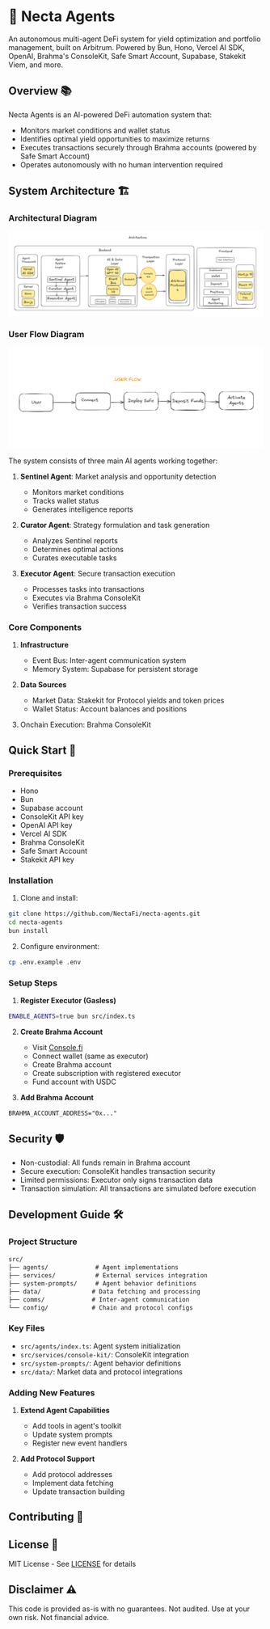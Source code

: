 # 🤖 Necta Agents

An autonomous multi-agent DeFi system for yield optimization and portfolio management, built on Arbitrum. Powered by Bun, Hono, Vercel AI SDK, OpenAI, Brahma's ConsoleKit, Safe Smart Account, Supabase, Stakekit Viem, and more.

## Overview 📚

Necta Agents is an AI-powered DeFi automation system that:

-   Monitors market conditions and wallet status
-   Identifies optimal yield opportunities to maximize returns
-   Executes transactions securely through Brahma accounts (powered by Safe Smart Account)
-   Operates autonomously with no human intervention required

## System Architecture 🏗️

### Architectural Diagram

![Architecture](./architecture.png)

### User Flow Diagram

![User Flow](./user-flow.png)

The system consists of three main AI agents working together:

1. **Sentinel Agent**: Market analysis and opportunity detection

    - Monitors market conditions
    - Tracks wallet status
    - Generates intelligence reports

2. **Curator Agent**: Strategy formulation and task generation

    - Analyzes Sentinel reports
    - Determines optimal actions
    - Curates executable tasks

3. **Executor Agent**: Secure transaction execution
    - Processes tasks into transactions
    - Executes via Brahma ConsoleKit
    - Verifies transaction success

### Core Components

1. **Infrastructure**

    - Event Bus: Inter-agent communication system
    - Memory System: Supabase for persistent storage

2. **Data Sources**

    - Market Data: Stakekit for Protocol yields and token prices
    - Wallet Status: Account balances and positions

3. Onchain Execution: Brahma ConsoleKit

## Quick Start 🚀

### Prerequisites

-   Hono
-   Bun
-   Supabase account
-   ConsoleKit API key
-   OpenAI API key
-   Vercel AI SDK
-   Brahma ConsoleKit
-   Safe Smart Account
-   Stakekit API key

### Installation

1. Clone and install:

```bash
git clone https://github.com/NectaFi/necta-agents.git
cd necta-agents
bun install
```

2. Configure environment:

```bash
cp .env.example .env
```

### Setup Steps

1. **Register Executor (Gasless)**

```bash
ENABLE_AGENTS=true bun src/index.ts
```

2. **Create Brahma Account**

    - Visit [Console.fi](https://dev.console.fi)
    - Connect wallet (same as executor)
    - Create Brahma account
    - Create subscription with registered executor
    - Fund account with USDC

3. **Add Brahma Account**

```env
BRAHMA_ACCOUNT_ADDRESS="0x..."
```

## Security 🛡️

-   Non-custodial: All funds remain in Brahma account
-   Secure execution: ConsoleKit handles transaction security
-   Limited permissions: Executor only signs transaction data
-   Transaction simulation: All transactions are simulated before execution

## Development Guide 🛠️

### Project Structure

```
src/
├── agents/             # Agent implementations
├── services/           # External services integration
├── system-prompts/     # Agent behavior definitions
├── data/              # Data fetching and processing
├── comms/             # Inter-agent communication
└── config/            # Chain and protocol configs
```

### Key Files

-   `src/agents/index.ts`: Agent system initialization
-   `src/services/console-kit/`: ConsoleKit integration
-   `src/system-prompts/`: Agent behavior definitions
-   `src/data/`: Market data and protocol integrations

### Adding New Features

1. **Extend Agent Capabilities**

    - Add tools in agent's toolkit
    - Update system prompts
    - Register new event handlers

2. **Add Protocol Support**
    - Add protocol addresses
    - Implement data fetching
    - Update transaction building

## Contributing 🤝

## License 📄

MIT License - See [LICENSE](LICENSE) for details

## Disclaimer ⚠️

This code is provided as-is with no guarantees. Not audited. Use at your own risk. Not financial advice.
